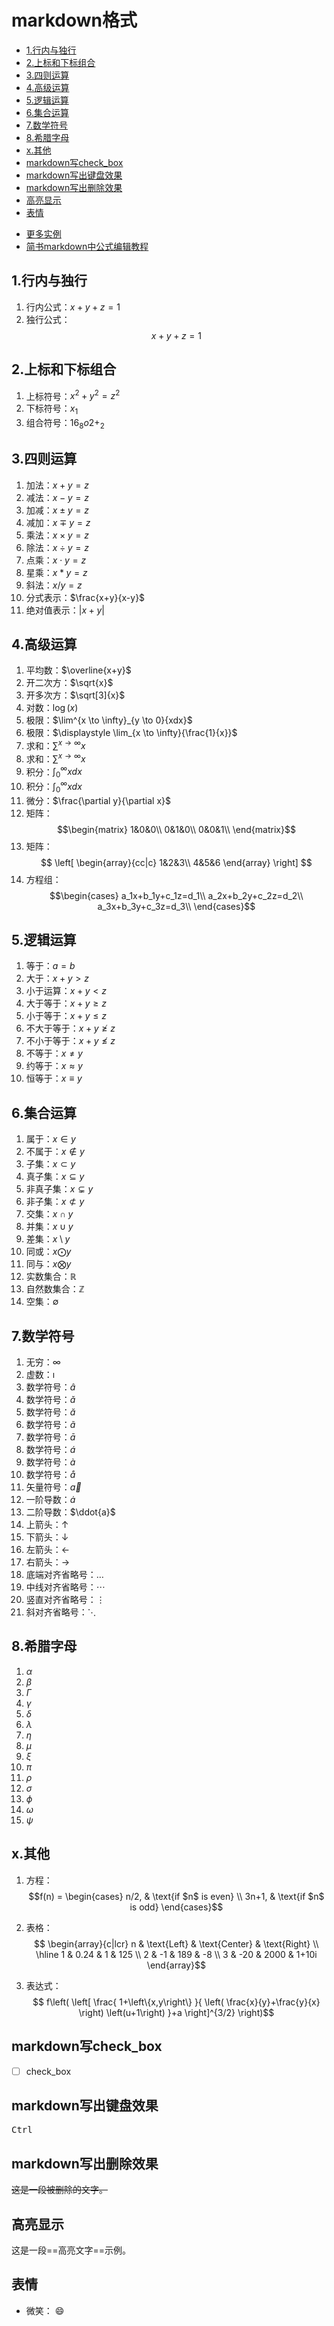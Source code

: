 # markdown格式

<!-- vim-markdown-toc Marked -->

* [1.行内与独行](#1.行内与独行)
* [2.上标和下标组合](#2.上标和下标组合)
* [3.四则运算](#3.四则运算)
* [4.高级运算](#4.高级运算)
* [5.逻辑运算](#5.逻辑运算)
* [6.集合运算](#6.集合运算)
* [7.数学符号](#7.数学符号)
* [8.希腊字母](#8.希腊字母)
* [x.其他](#x.其他)
* [markdown写check_box](#markdown写check_box)
* [markdown写出键盘效果](#markdown写出键盘效果)
* [markdown写出删除效果](#markdown写出删除效果)
* [高亮显示](#高亮显示)
* [表情](#表情)

<!-- vim-markdown-toc -->

- [更多实例](https://math.meta.stackexchange.com/questions/5020/mathjax-basic-tutorial-and-quick-reference?page=1&tab=votes#tab-top)
- [简书markdown中公式编辑教程](https://www.jianshu.com/p/25f0139637b7)

## 1.行内与独行

1. 行内公式：$x+y+z=1$
2. 独行公式：$$x+y+z=1$$

## 2.上标和下标组合

1. 上标符号：$x^2+y^2=z^2$
2. 下标符号：$x_1$
3. 组合符号：${16}_{8}o{2+}_{2}$

## 3.四则运算

1. 加法：$x+y=z$
2. 减法：$x-y=z$
3. 加减：$x \pm y=z$
4. 减加：$x \mp y=z$
5. 乘法：$x \times y=z$
6. 除法：$x \div y=z$
7. 点乘：$x \cdot y=z$
8. 星乘：$x \ast y=z$
9. 斜法：$x / y=z$
10. 分式表示：$\frac{x+y}{x-y}$
11. 绝对值表示：$|x+y|$

## 4.高级运算

1. 平均数：$\overline{x+y}$
2. 开二次方：$\sqrt{x}$
3. 开多次方：$\sqrt[3]{x}$
4. 对数：$\log(x)$
5. 极限：$\lim^{x \to \infty}_{y \to 0}{xdx}$
6. 极限：$\displaystyle \lim_{x \to \infty}{\frac{1}{x}}$
7. 求和：$\sum^{x \to \infty}{x}$
8. 求和：$\displaystyle \sum^{x \to \infty}{x}$
9. 积分：$\int^{\infty}_{0}{xdx}$
10. 积分：$\displaystyle \int^{\infty}_{0}{xdx}$
11. 微分：$\frac{\partial y}{\partial x}$
12. 矩阵：$$\begin{matrix}
1&0&0\\
0&1&0\\
0&0&1\\
\end{matrix}$$
13. 矩阵：$$ \left[
\begin{array}{cc|c}
  1&2&3\\
  4&5&6
\end{array}
\right] $$
14. 方程组：$$\begin{cases}
a_1x+b_1y+c_1z=d_1\\
a_2x+b_2y+c_2z=d_2\\
a_3x+b_3y+c_3z=d_3\\
\end{cases}$$

## 5.逻辑运算

1. 等于：$a=b$
2. 大于：$x+y>z$
3. 小于运算：$x+y<z$
4. 大于等于：$x+y \geq z$
5. 小于等于：$x+y \leq z$
6. 不大于等于：$x+y \ngeq z$
7. 不小于等于：$x+y \nleq z$
8. 不等于：$x \neq y$
9. 约等于：$x \approx y$
10. 恒等于：$x \equiv y$

## 6.集合运算

1. 属于：$x \in y$
2. 不属于：$x \notin y$
3. 子集：$x \subset y$
4. 真子集：$x \subseteq y$
5. 非真子集：$x \subsetneq y$
6. 非子集：$x \not\subset y$
7. 交集：$x \cap y$
8. 并集：$x \cup y$
9. 差集：$x \setminus y$
10. 同或：$x \bigodot y$
11. 同与：$x \bigotimes y$
12. 实数集合：$\mathbb{R}$
13. 自然数集合：$\mathbb{Z}$
14. 空集：$\emptyset$

## 7.数学符号

1. 无穷：$\infty$
2. 虚数：$\imath$
3. 数学符号：$\hat{a}$
4. 数学符号：$\check{a}$
5. 数学符号：$\breve{a}$
6. 数学符号：$\tilde{a}$
7. 数学符号：$\bar{a}$
8. 数学符号：$\acute{a}$
9. 数学符号：$\grave{a}$
10. 数学符号：$\mathring{a}$
11. 矢量符号：$\vec{a}$
12. 一阶导数：$\dot{a}$
13. 二阶导数：$\ddot{a}$
14. 上箭头：$\uparrow$
15. 下箭头：$\downarrow$
16. 左箭头：$\leftarrow$
17. 右箭头：$\rightarrow$
18. 底端对齐省略号：$\ldots$
19. 中线对齐省略号：$\cdots$
20. 竖直对齐省略号：$\vdots$
21. 斜对齐省略号：$\ddots$

## 8.希腊字母

1. $\alpha$
2. $\beta$
3. $\Gamma$
4. $\gamma$
5. $\delta$
6. $\lambda$
7. $\eta$
8. $\mu$
9. $\xi$
10. $\pi$
11. $\rho$
12. $\sigma$
13. $\phi$
14. $\omega$
15. $\psi$

## x.其他

1. 方程：$$f(n) =
\begin{cases}
n/2,  & \text{if $n$ is even} \\
3n+1, & \text{if $n$ is odd}
\end{cases}$$

2. 表格：$$
\begin{array}{c|lcr}
n & \text{Left} & \text{Center} & \text{Right} \\
\hline
1 & 0.24 & 1 & 125 \\
2 & -1 & 189 & -8 \\
3 & -20 & 2000 & 1+10i
\end{array}$$

3. 表达式：$$
f\left(
   \left[
     \frac{
       1+\left\{x,y\right\}
     }{
       \left(
          \frac{x}{y}+\frac{y}{x}
       \right)
       \left(u+1\right)
     }+a
   \right]^{3/2}
\right)$$

## markdown写check_box

- [ ] check_box

## markdown写出键盘效果

<kbd>Ctrl</kbd>

## markdown写出删除效果

~~这是一段被删除的文字。~~

## 高亮显示

这是一段==高亮文字==示例。

## 表情

- 微笑： :smile:

